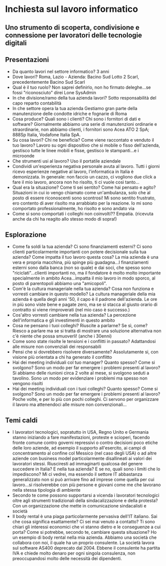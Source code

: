 # Inchiesta sul lavoro informatico 
## Uno strumento di scoperta, condivisione e connessione per lavoratori delle tecnologie digitali 

## Presentazioni
* Da quanto lavori nel settore informatico?
	3 anni
* Dove lavori? 
	Roma, Lazio - Azienda: Bacino Sud Lotto 2 Scarl, precedentemente Bacino Sud Scarl
* Qual è il tuo ruolo? 
	Non saprei definirlo, non ho firmato deleghe...se fossi "riconosciuto" direi Lone SysAdmin
* In che divisione/ramo della tua azienda lavori? 
	Sotto responsabilità del capo reparto contabilità
* In che settore opera la tua azienda
	Gestiamo gran parte della manutenzione delle condotte idriche e fognarie di Roma
* Cosa produce? Quali sono i clienti? Chi sono i fornitori di dati e software?
	Giornalmente abbiamo una serie di manutenzioni ordinarie e straordinarie, non abbiamo clienti, i fornitori sono Acea ATO 2 SpA; 888Sp Italia, Vodafone Italia SpA.
* Su cosa lavori? Chi ne beneficia?
	Come viene raccontato e venduto il tuo lavoro? Lavoro su ogni dispositivo che si mobile o fisso dell'azienda, gestisco tutte le linee mobili e fisse, gestisco le stampanti...e i microonde
* Che strumenti usi al lavoro? 
	Uso il portatile aziendale
* Condividi un'esperienza negativa personale avuta al lavoro. 
	Tutti i giorni ricevo esperienze negative al lavoro, l'informatica in Italia è demonizzata. In generale: non faccio un cazzo, ci vogliono due click a fare il mio lavoro, ancora non ho risolto, ti ci vuole così tanto...
* Qual era la situazione? Come ti sei sentito? Come hai pensato e agito? 
	Situazioni in cui io vengo chiamato come un'ambulanza, solo che al posto di essere riconoscenti sono scontrosi! Mi sono sentito frustrato, ero contento di aver risolto ma arrabbiato per la reazione. Io mi sono comportato professionalmente, ho risolto e sono andato via
* Come si sono comportati i colleghi non coinvolti?? 
	Empatia. (ricevuta anche da chi ha reagito allo stesso modo di sopra!)
## Esplorazione
* Come fa soldi la tua azienda? Ci sono finanziamenti esterni? Ci sono clienti particolarmente importanti con potere decisionale sulla tua azienda? Come impatta il tuo lavoro questa cosa?
	La mia azienda è una vera e propria macchina, più spinge più guadagna...I finanziamenti esterni sono dalla banca (non so quale) e dai soci, che spesso sono "riciclati"...clienti importanti no, ma il fondatore è molto molto importante specialmente in ambito Acea...impatta il mio lavoro in modo sporco, al posto di parentopoli abbiamo una "amicopoli".
* Com'è la cultura manageriale nella tua azienda? Cosa non funziona e vorresti cambiare in questo modello?
	La cultura manageriale della mia azienda è quella degli anni '50, il capo è il padrone dell'azienda. Le ore in più sono viste bene e pagate zero, ma se si stacca al giusto orario di contratto si viene rimproverati (nel mio caso è successo.)
* Cos'altro vorresti cambiare nella tua azienda?
	La percezione dell'informatica e gli investimenti in questo ambito
* Cosa ne pensano i tuoi colleghi? Riuscite a parlarne? Se sì, come?
	Riesco a parlare ma se si tratta di mostrare una soluzione alternativa non c'è niente che possa smuoverli! (anche i 30enni)
* Come sono state risolte le tensioni e i conflitti in passato?
	Adattandosi alle misure non convenziali dei responsabili
* Pensi che si dovrebbero risolvere diversamente?
	Assolutamente si, con visione più orientata a chi ha generato il conflitto
* Hai dei meeting individuali col tuo manager? Quanto spesso? Come si svolgono? Sono un modo per far emergere i problemi presenti al lavoro?
	Si abbiamo delle riunioni circa 2 volte al mese, si svolgono seduti a tavolino. Sono un modo per evidenziare i problemi ma spesso non vengono risolti
* Hai dei meeting individuali con i tuoi colleghi? Quanto spesso? Come si svolgono? Sono un modo per far emergere i problemi presenti al lavoro?
Poche volte, e per lo più con pochi colleghi. Ci servono per organizzare il lavoro ma attenendoci alle misure non convenzionali...

## Temi caldi
* I lavoratori tecnologici, sopratutto in USA, Regno Unito e Germania stanno iniziando a fare manifestazioni, proteste e scioperi, facendo fronte comune contro governi repressivi o contro decisioni poco etiche delle loro aziende, ad esempio il supporto all'esercito, ai campi di concentramento al confine col Messico (nel caso degli USA) o ad altre aziende con business model particolarmente disallineati ai valori dei lavoratori stessi. Riusciresti ad immaginarti qualcosa del genere succedere in Italia? E nella tua azienda? E se no, quali sono i limiti che lo impediscono?
	Mi ci vedrei, ma essendo il settore IT abbastanza generalizzato non si può arrivare fino ad imprese come quella per cui lavoro...si risolverebbe con più persone e giovani come me che lavorano nella stessa tipologia di ambiente
* Secondo te come possono supportarsi a vicenda i lavoratori tecnologici oltre agli strumenti tradizionali della sindacalizzazione e della protesta? 
	Con un organizzazione che mette in comunicazione sindacalisti e società
* Il body rental è una piaga particolarmente pervasiva dell'IT italiano. Sai che cosa significa esattamente? Ci sei mai venuto a contatto? Ti sono chiari gli interessi economici che vi stanno dietro e le conseguenze a cui porta? Come si potrebbe, secondo te, cambiare questa situazione?
Ho un esempio di body rental nella mia azienda. Abbiamo una società che collabora con noi, il quale ha un proprio consulente. La società lavora sul software AS400 deprecato dal 2004. Ebbene il consulente ha partita IVA e chiede molto denaro per ogni singola consulenza, non preoccupandosi molto delle necessità dei dipendenti.

